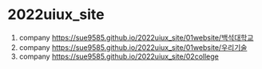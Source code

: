 # 2022uiux_site
1. company https://sue9585.github.io/2022uiux_site/01website/백석대학교
1. company https://sue9585.github.io/2022uiux_site/01website/우리기술
1. company https://sue9585.github.io/2022uiux_site/02college
